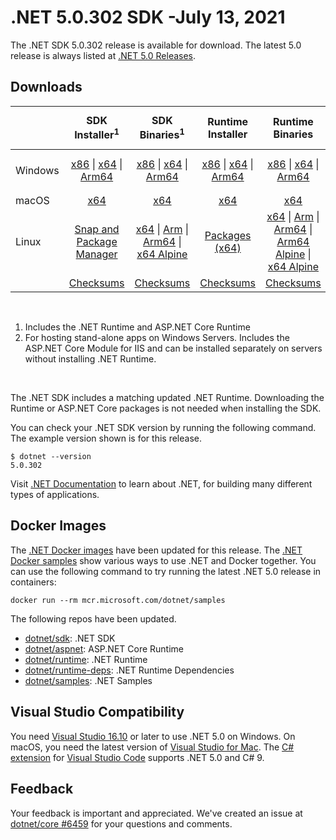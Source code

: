 # .NET 5.0.302 SDK -July 13, 2021

The .NET SDK 5.0.302 release is available for download. The latest 5.0 release is always listed at [.NET 5.0 Releases](../README.md).

## Downloads

|           | SDK Installer<sup>1</sup>                        | SDK Binaries<sup>1</sup>                 | Runtime Installer                                        | Runtime Binaries                                 | ASP.NET Core Runtime           |Windows Desktop Runtime          |
| --------- | :------------------------------------------:     | :----------------------:                 | :---------------------------:                            | :-------------------------:                      | :-----------------:            | :-----------------:            |
| Windows   | [x86][dotnet-sdk-win-x86.exe] \| [x64][dotnet-sdk-win-x64.exe] \| [Arm64][dotnet-sdk-win-arm64.exe] | [x86][dotnet-sdk-win-x86.zip] \| [x64][dotnet-sdk-win-x64.zip] \|  [Arm64][dotnet-sdk-win-arm64.zip] | [x86][dotnet-runtime-win-x86.exe] \| [x64][dotnet-runtime-win-x64.exe] \| [Arm64][dotnet-runtime-win-arm64.exe] | [x86][dotnet-runtime-win-x86.zip] \| [x64][dotnet-runtime-win-x64.zip] \| [Arm64][dotnet-runtime-win-arm64.zip] | [x86][aspnetcore-runtime-win-x86.exe] \| [x64][aspnetcore-runtime-win-x64.exe] \|<br/> [Hosting Bundle][dotnet-hosting-win.exe]<sup>2</sup> | [x86][windowsdesktop-runtime-win-x86.exe] \| [x64][windowsdesktop-runtime-win-x64.exe]  \| [Arm64][windowsdesktop-runtime-win-arm64.exe] |
| macOS     | [x64][dotnet-sdk-osx-x64.pkg]  | [x64][dotnet-sdk-osx-x64.tar.gz]     | [x64][dotnet-runtime-osx-x64.pkg] | [x64][dotnet-runtime-osx-x64.tar.gz] | [x64][aspnetcore-runtime-osx-x64.tar.gz] | - |<sup>1</sup>
| Linux     |  [Snap and Package Manager](5.0.8-install-instructions.md)  | [x64][dotnet-sdk-linux-x64.tar.gz] \| [Arm][dotnet-sdk-linux-arm.tar.gz] \| [Arm64][dotnet-sdk-linux-arm64.tar.gz] \| [x64 Alpine][dotnet-sdk-linux-musl-x64.tar.gz] | [Packages (x64)][linux-packages] | [x64][dotnet-runtime-linux-x64.tar.gz] \| [Arm][dotnet-runtime-linux-arm.tar.gz] \| [Arm64][dotnet-runtime-linux-arm64.tar.gz] \| [Arm64 Alpine][dotnet-runtime-linux-musl-arm64.tar.gz] \| [x64 Alpine][dotnet-runtime-linux-musl-x64.tar.gz] | [x64][aspnetcore-runtime-linux-x64.tar.gz]<sup>1</sup>  \| [Arm][aspnetcore-runtime-linux-arm.tar.gz]<sup>1</sup> \| [Arm64][aspnetcore-runtime-linux-arm64.tar.gz]<sup>1</sup> \| [x64 Alpine][aspnetcore-runtime-linux-musl-x64.tar.gz] | - | <sup>1</sup> |
|  | [Checksums][checksums-sdk]                             | [Checksums][checksums-sdk]                                      | [Checksums][checksums-runtime]                             | [Checksums][checksums-runtime]  | [Checksums][checksums-runtime]  | [Checksums][checksums-runtime]

</br>

1. Includes the .NET Runtime and ASP.NET Core Runtime
2. For hosting stand-alone apps on Windows Servers. Includes the ASP.NET Core Module for IIS and can be installed separately on servers without installing .NET Runtime.

</br>

The .NET SDK includes a matching updated .NET Runtime. Downloading the Runtime or ASP.NET Core packages is not needed when installing the SDK.

You can check your .NET SDK version by running the following command. The example version shown is for this release.

```console
$ dotnet --version
5.0.302
```
Visit [.NET Documentation](https://learn.microsoft.com/dotnet/core/) to learn about .NET, for building many different types of applications.

## Docker Images

The [.NET Docker images](https://hub.docker.com/_/microsoft-dotnet) have been updated for this release. The [.NET Docker samples](https://github.com/dotnet/dotnet-docker/blob/main/samples/README.md) show various ways to use .NET and Docker together. You can use the following command to try running the latest .NET 5.0 release in containers:

```console
docker run --rm mcr.microsoft.com/dotnet/samples
```

The following repos have been updated.

* [dotnet/sdk](https://github.com/dotnet/dotnet-docker/blob/main/README.sdk.md): .NET SDK
* [dotnet/aspnet](https://github.com/dotnet/dotnet-docker/blob/main/README.aspnet.md): ASP.NET Core Runtime
* [dotnet/runtime](https://github.com/dotnet/dotnet-docker/blob/main/README.runtime.md): .NET Runtime
* [dotnet/runtime-deps](https://github.com/dotnet/dotnet-docker/blob/main/README.runtime.md): .NET Runtime Dependencies
* [dotnet/samples](https://github.com/dotnet/dotnet-docker/blob/main/README.samples.md): .NET Samples

## Visual Studio Compatibility

You need [Visual Studio 16.10](https://visualstudio.microsoft.com) or later to use .NET 5.0 on Windows. On macOS, you need the latest version of [Visual Studio for Mac](https://visualstudio.microsoft.com/vs/mac/). The [C# extension](https://code.visualstudio.com/docs/languages/dotnet) for [Visual Studio Code](https://code.visualstudio.com/) supports .NET 5.0 and C# 9.


## Feedback

Your feedback is important and appreciated. We've created an issue at [dotnet/core #6459](https://github.com/dotnet/core/issues/6459) for your questions and comments.


[blob-runtime]: https://dotnetcli.blob.core.windows.net/dotnet/Runtime/
[blob-sdk]: https://dotnetcli.blob.core.windows.net/dotnet/Sdk/
[release-notes]: https://github.com/dotnet/core/blob/main/release-notes/5.0/5.0.8/5.0.8.md

[checksums-runtime]: https://dotnetcli.blob.core.windows.net/dotnet/checksums/5.0.8-sha.txt
[checksums-sdk]: https://dotnetcli.blob.core.windows.net/dotnet/checksums/5.0.8-sha.txt

[linux-install]: https://learn.microsoft.com/dotnet/core/install/linux
[linux-setup]: https://github.com/dotnet/core/blob/main/Documentation/linux-setup.md

[dotnet-blog]:  https://devblogs.microsoft.com/dotnet/net-may-2021/




[sdk_bugs]: https://github.com/dotnet/sdk/issues?q=is%3Aissue+is%3Aclosed+milestone%3A5.0.3xx+is%3Aclosed

[linux-packages]: 5.0.8-install-instructions.md


[//]: # ( Runtime 5.0.8)
[dotnet-runtime-linux-arm.tar.gz]: https://download.visualstudio.microsoft.com/download/pr/06f47628-7e59-4e2a-9002-72d7e11b8cde/79a68d8fc9812b4f94e4f9f32f3acbc8/dotnet-runtime-5.0.8-linux-arm.tar.gz
[dotnet-runtime-linux-arm64.tar.gz]: https://download.visualstudio.microsoft.com/download/pr/9810823d-5422-4582-8765-22a88738f706/5f0f5842ed94d48513a88419d301d693/dotnet-runtime-5.0.8-linux-arm64.tar.gz
[dotnet-runtime-linux-musl-arm.tar.gz]: https://download.visualstudio.microsoft.com/download/pr/96b693d4-10dc-4d88-86dd-bd24695a7691/68bd59eac4d6a9f44f024aa70dd042eb/dotnet-runtime-5.0.8-linux-musl-arm.tar.gz
[dotnet-runtime-linux-musl-arm64.tar.gz]: https://download.visualstudio.microsoft.com/download/pr/753f85fe-f4e4-45cc-ac1e-7154ea9e36e9/bccbd902d6b19c952e4eccffa14a4d76/dotnet-runtime-5.0.8-linux-musl-arm64.tar.gz
[dotnet-runtime-linux-musl-x64.tar.gz]: https://download.visualstudio.microsoft.com/download/pr/0f5660b5-77cf-480f-9486-42f6c80bed12/c68a7fa03b01ba754ee18c0f99f34186/dotnet-runtime-5.0.8-linux-musl-x64.tar.gz
[dotnet-runtime-linux-x64.tar.gz]: https://download.visualstudio.microsoft.com/download/pr/50687c84-e120-4410-bd4a-b1e0869d03f4/6038576259f95ef61d4d103ee3967130/dotnet-runtime-5.0.8-linux-x64.tar.gz
[dotnet-runtime-osx-x64.pkg]: https://download.visualstudio.microsoft.com/download/pr/22fcfd90-7eb6-4718-8408-574b2b3e84c9/a57853c81e35f08027549da03abf01ef/dotnet-runtime-5.0.8-osx-x64.pkg
[dotnet-runtime-osx-x64.tar.gz]: https://download.visualstudio.microsoft.com/download/pr/cd40e07f-816b-43b5-a278-4ed0eed1f58b/5b34893e70f2fa24cb46eaa46b2d46f7/dotnet-runtime-5.0.8-osx-x64.tar.gz
[dotnet-runtime-win-arm64.exe]: https://download.visualstudio.microsoft.com/download/pr/a9db1e56-7737-41ae-a178-10f4beb43e2b/e22b30796381520980a22d3edd9ee922/dotnet-runtime-5.0.8-win-arm64.exe
[dotnet-runtime-win-arm64.zip]: https://download.visualstudio.microsoft.com/download/pr/e7bdfaef-5aa1-45ab-8df0-734137f78a04/17f4d5ae2f058b18241ffad65be533bf/dotnet-runtime-5.0.8-win-arm64.zip
[dotnet-runtime-win-x64.exe]: https://download.visualstudio.microsoft.com/download/pr/b2696089-c2ea-4cb4-8d3e-4e5840bdc57b/ffbc7ae206aba305bcbc90b8df5b7421/dotnet-runtime-5.0.8-win-x64.exe
[dotnet-runtime-win-x64.zip]: https://download.visualstudio.microsoft.com/download/pr/5959491c-bd4c-48f7-8355-9f6caf800925/17278efdec18c9e5df76331293e12a68/dotnet-runtime-5.0.8-win-x64.zip
[dotnet-runtime-win-x86.exe]: https://download.visualstudio.microsoft.com/download/pr/d8bc3c6a-1f67-428b-b1aa-0abe824a80b1/6376c6f9c04af91fc0880098ca04ef20/dotnet-runtime-5.0.8-win-x86.exe
[dotnet-runtime-win-x86.zip]: https://download.visualstudio.microsoft.com/download/pr/2d30fb6c-b42c-46b7-9e0d-421f31f99594/58421cc2c65af81dfad8f566783732a3/dotnet-runtime-5.0.8-win-x86.zip

[//]: # ( WindowsDesktop 5.0.8)
[windowsdesktop-runtime-win-arm64.exe]: https://download.visualstudio.microsoft.com/download/pr/81f697ea-9349-4d91-bce3-8dd8800d2f25/5d86a5e914b0a1d8ec6c3265ce379d14/windowsdesktop-runtime-5.0.8-win-arm64.exe
[windowsdesktop-runtime-win-x64.exe]: https://download.visualstudio.microsoft.com/download/pr/9b564b8a-a26d-4bb3-8f30-1101ae71a55a/2cee4f9e4c0e77e3d0f866fdf690864e/windowsdesktop-runtime-5.0.8-win-x64.exe
[windowsdesktop-runtime-win-x86.exe]: https://download.visualstudio.microsoft.com/download/pr/c1c0117b-3565-4661-9a77-7629c937f808/90a45135929796778a9fd418bbad6bb3/windowsdesktop-runtime-5.0.8-win-x86.exe

[//]: # ( ASP 5.0.8)
[aspnetcore-runtime-linux-arm.tar.gz]: https://download.visualstudio.microsoft.com/download/pr/7e928c60-5f60-4c62-8439-422be547605c/0d1dc316cf38efdb2557f639ca9da4ad/aspnetcore-runtime-5.0.8-linux-arm.tar.gz
[aspnetcore-runtime-linux-arm64.tar.gz]: https://download.visualstudio.microsoft.com/download/pr/36c6210a-5b28-4598-81f7-2cef1a0bd1d5/296782726e68368c8ddf87ba828b5fc7/aspnetcore-runtime-5.0.8-linux-arm64.tar.gz
[aspnetcore-runtime-linux-musl-arm.tar.gz]: https://download.visualstudio.microsoft.com/download/pr/17f425d8-bb82-4374-8033-528b86797077/b06f1a3a53a1684c695077d67921c364/aspnetcore-runtime-5.0.8-linux-musl-arm.tar.gz
[aspnetcore-runtime-linux-musl-arm64.tar.gz]: https://download.visualstudio.microsoft.com/download/pr/95721021-b4e7-43c2-8224-d487a8a243cd/b9b774d486c4d60f3be3cdeaf0072ab8/aspnetcore-runtime-5.0.8-linux-musl-arm64.tar.gz
[aspnetcore-runtime-linux-musl-x64.tar.gz]: https://download.visualstudio.microsoft.com/download/pr/a353a835-3bc6-4fc8-9a05-26bea9826584/4c7f93cefdaee9134aff2b0ce5d61829/aspnetcore-runtime-5.0.8-linux-musl-x64.tar.gz
[aspnetcore-runtime-linux-x64.tar.gz]: https://download.visualstudio.microsoft.com/download/pr/1b54c42a-4904-419b-8c24-bb2f39d4c8ae/279cd30211d8e5a9abf3129d04b4eb0e/aspnetcore-runtime-5.0.8-linux-x64.tar.gz
[aspnetcore-runtime-osx-x64.tar.gz]: https://download.visualstudio.microsoft.com/download/pr/f3c2f283-48c4-44d9-be16-2aba37ec63fc/b431ca2b5e6c07fa1a686dade10b00b6/aspnetcore-runtime-5.0.8-osx-x64.tar.gz
[aspnetcore-runtime-win-arm64.zip]: https://download.visualstudio.microsoft.com/download/pr/e356013e-6518-4334-843a-282637f22a32/40e38a58b2d767e2efb5b97c8695ca8c/aspnetcore-runtime-5.0.8-win-arm64.zip
[aspnetcore-runtime-win-x64.exe]: https://download.visualstudio.microsoft.com/download/pr/7898c205-d8c4-45d0-93e1-d325bc6f90df/1e9b4a648b44d1b64622a38534900438/aspnetcore-runtime-5.0.8-win-x64.exe
[aspnetcore-runtime-win-x64.zip]: https://download.visualstudio.microsoft.com/download/pr/b67f2dbb-13e5-49c8-816e-ff588aaa4016/6698e25488c9c56572b593474e32b4bd/aspnetcore-runtime-5.0.8-win-x64.zip
[aspnetcore-runtime-win-x86.exe]: https://download.visualstudio.microsoft.com/download/pr/781b6844-f7f0-4b23-a7fd-2b45e8073fab/43bf54933d3aaffa790c80a15b2b2c0c/aspnetcore-runtime-5.0.8-win-x86.exe
[aspnetcore-runtime-win-x86.zip]: https://download.visualstudio.microsoft.com/download/pr/dd1ffc9b-44b9-4e08-85cb-6f19df44bdb7/204b5732b9cb8cda30f0ab75b08ba06d/aspnetcore-runtime-5.0.8-win-x86.zip
[dotnet-hosting-win.exe]: https://download.visualstudio.microsoft.com/download/pr/c887d56b-4667-4e1d-9b6c-95a32dd65622/97e3eef489af8a6950744c4f9bde73c0/dotnet-hosting-5.0.8-win.exe

[//]: # ( SDK 5.0.302 )
[dotnet-sdk-linux-arm.tar.gz]: https://download.visualstudio.microsoft.com/download/pr/f456f253-db24-45ea-9c73-f507f93a8cd2/6efe7bed8639344d9c9afb8a46686c99/dotnet-sdk-5.0.302-linux-arm.tar.gz
[dotnet-sdk-linux-arm64.tar.gz]: https://download.visualstudio.microsoft.com/download/pr/99d2e2e5-32b0-41e1-982d-82223eab6b8b/e4a5f67ab76a1ba54b6eae853bbdd354/dotnet-sdk-5.0.302-linux-arm64.tar.gz
[dotnet-sdk-linux-musl-arm.tar.gz]: https://download.visualstudio.microsoft.com/download/pr/b28570ce-ea3a-4fac-ac2f-79226d1006b9/4ecd2e7dcd4ee38feb4eae6fb00d1393/dotnet-sdk-5.0.302-linux-musl-arm.tar.gz
[dotnet-sdk-linux-musl-arm64.tar.gz]: https://download.visualstudio.microsoft.com/download/pr/cd4025a1-7512-44f2-88ee-dc152e448c51/8cae83e3a30894c1ffbcb18a30b54ea6/dotnet-sdk-5.0.302-linux-musl-arm64.tar.gz
[dotnet-sdk-linux-musl-x64.tar.gz]: https://download.visualstudio.microsoft.com/download/pr/b163c7a7-d600-4a01-8ad3-b2734eaea86b/ab2707eee7dd24543dca7e8530c2b0d3/dotnet-sdk-5.0.302-linux-musl-x64.tar.gz
[dotnet-sdk-linux-x64.tar.gz]: https://download.visualstudio.microsoft.com/download/pr/8468e541-a99a-4191-8470-654fa0747a9a/cb32548d2fd3d60ef3fe8fc80cd735ef/dotnet-sdk-5.0.302-linux-x64.tar.gz
[dotnet-sdk-linux-x64.zip]: https://download.visualstudio.microsoft.com/download/pr/9443e82f-00f2-4cce-ae4e-e319025f6ace/46f6218f066f6c9dd08820282eded2e6/dotnet-sdk-5.0.302-linux-x64.zip
[dotnet-sdk-osx-x64.pkg]: https://download.visualstudio.microsoft.com/download/pr/6f2d055d-6092-4236-9824-b8326f971301/663c758102cacc0e3f4288c6462fac3f/dotnet-sdk-5.0.302-osx-x64.pkg
[dotnet-sdk-osx-x64.tar.gz]: https://download.visualstudio.microsoft.com/download/pr/ba14ff5a-bc51-4cd1-bc6d-af60be2dea43/bf9d3ce8313573a9f58ef34674f36257/dotnet-sdk-5.0.302-osx-x64.tar.gz
[dotnet-sdk-win-arm64.exe]: https://download.visualstudio.microsoft.com/download/pr/39567bf5-d119-4dad-b601-4b77e846a080/607deec7c419f2ae4e09c7e282b68d55/dotnet-sdk-5.0.302-win-arm64.exe
[dotnet-sdk-win-arm64.zip]: https://download.visualstudio.microsoft.com/download/pr/a95e976c-f26e-47b3-94ca-8a8e556d431b/bcf34db772535770c78f15f6e799e048/dotnet-sdk-5.0.302-win-arm64.zip
[dotnet-sdk-win-x64.exe]: https://download.visualstudio.microsoft.com/download/pr/474a078c-f415-4bae-8571-2fe8ea37ed51/a8ac1fe825f63411c375633bd98205c4/dotnet-sdk-5.0.302-win-x64.exe
[dotnet-sdk-win-x64.zip]: https://download.visualstudio.microsoft.com/download/pr/2881a25e-f265-43ee-a095-3a05b0466771/45959c837217c768a3b8171edc6607b3/dotnet-sdk-5.0.302-win-x64.zip
[dotnet-sdk-win-x86.exe]: https://download.visualstudio.microsoft.com/download/pr/6e36aca8-98e1-4fe8-a3f8-217bb760824a/66403be33dd24dca3bddb4f5813d35e7/dotnet-sdk-5.0.302-win-x86.exe
[dotnet-sdk-win-x86.zip]: https://download.visualstudio.microsoft.com/download/pr/e20ca77d-50df-437e-9f10-def8e6f469a9/bbaf64ea966d7f05749a6cae8a5c3959/dotnet-sdk-5.0.302-win-x86.zip
